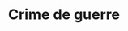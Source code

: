 ---
title: Crime de guerre
longTitle: 'Crime de guerre'
tags:
- gccommon
french:
- "[[War crimes]]"
---